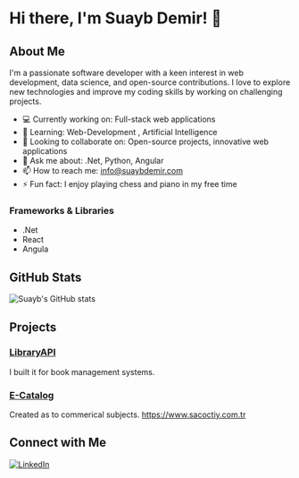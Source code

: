 # Hi there, I'm Suayb Demir! 👋

## About Me

I'm a passionate software developer with a keen interest in web development, data science, and open-source contributions. I love to explore new technologies and improve my coding skills by working on challenging projects.

- 💻 Currently working on: Full-stack web applications
- 🌱 Learning: Web-Development , Artificial Intelligence
- 👯 Looking to collaborate on: Open-source projects, innovative web applications
- 💬 Ask me about: .Net, Python, Angular
- 📫 How to reach me: info@suaybdemir.com
- ⚡ Fun fact: I enjoy playing chess and piano in my free time

### Frameworks & Libraries
- .Net
- React
- Angula

## GitHub Stats

![Suayb's GitHub stats](https://github-readme-stats.vercel.app/api?username=suaybdemir&show_icons=true&theme=radical)

## Projects

### [LibraryAPI](https://github.com/suaybdemir/LibraryAPI)
I built it for book management systems.

### [E-Catalog](https://github.com/suaybdemir/ECommerceApp)
Created as to commerical subjects.
https://www.sacoctiy.com.tr

## Connect with Me

[![LinkedIn](https://img.shields.io/badge/LinkedIn-blue?style=flat&logo=linkedin&labelColor=blue)](https://linkedin.com/in/suaybdemir)
